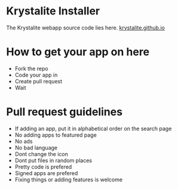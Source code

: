 # Krystalite Installer
The Krystalite webapp source code lies here. 
<a href="http://krystalite.github.io/">krystalite.github.io</a>

# How to get your app on here
- Fork the repo
- Code your app in
- Create pull request
- Wait

# Pull request guidelines
- If adding an app, put it in alphabetical order on the search page
- No adding apps to featured page
- No ads
- No bad language
- Dont change the icon
- Dont put files in random places
- Pretty code is prefered
- Signed apps are prefered
- Fixing things or adding features is welcome
